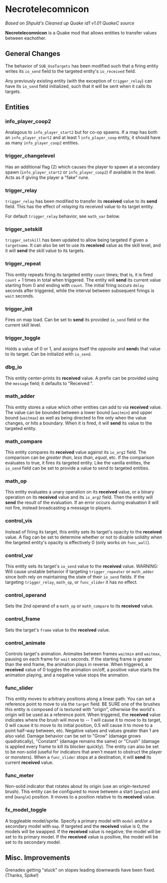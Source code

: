 
# Necrotelecomnicon

_Based on Shpuld's Cleaned up Quake id1 v1.01 QuakeC source_

**Necrotelecomnicon** is a Quake mod that allows entities to transfer values
between eachother.

## General Changes

The behavior of `SUB_UseTargets` has been modified such that a firing entity
writes its `io_send` field to the targeted entity's `io_received` field.

Any previously existing entity (with the exception of `trigger_relay`) can have 
its `io_send` field initialized, such that it will be sent when it calls its
targets.

## Entities

### info_player_coop2

Analagous to `info_player_start2` but for co-op spawns.  If a map has both
an `info_player_start2` and at least 1 `info_player_coop` entity, it should
have as many `info_player_coop2` entities.

### trigger_changelevel

Has an additional flag (2) which causes the player to spawn at a secondary spawn
(`info_player_start2` or `info_player_coop2`) if available in the level.  Acts
as if giving the player a "fake" rune.

### trigger_relay

`trigger_relay` has been modified to transfer its **received** value to its
**send** field.  This has the effect of _relaying_ its received value to its
target entity.

For default `trigger_relay` behavior, see `math_var` below.

### trigger_setskill

`trigger_setskill` has been updated to allow being targeted if given a
`targetname`.  It can also be set to use its **received** value as the skill
level, and it will **send** the skill value to its targets.

### trigger_repeat

This entity repeats firing its targeted entity `count` times; that is, it is
fired `count` + 1 times in total when triggered.  The entity will **send** its
current value starting from 0 and ending with `count`.  The initial firing
occurs `delay` seconds after triggered, while the interval between subsequent
firings is `wait` seconds.

### trigger_init

Fires on map load.  Can be set to **send** its provided `io_send` field or the
current skill level.

### trigger_toggle

Holds a value of 0 or 1, and assigns itself the *opposite* and **send**s that
value to its target.  Can be initializd with `io_send`.

### dbg_io

This entity center-prints its **received** value.  A prefix can be provided
using the `message` field; it defaults to "Received:".

### math_adder

This entity stores a value which other entities can add to via **received**
value.  The value can be bounded between a lower bound (`waitmin`) and upper
bound (`waitmax`) as well as being directed to fire only when the value changes,
or hits a boundary.  When it is fired, it will **send** its value to the
targeted entity.

### math_compare

This entity compares its **received** value against its `io_arg2` field.  The
comparison can be _greater than_, _less than_, _equal_, etc.  If the comparison
evaluates to true, it fires its targeted entity.  Like the vanilla entities, 
the `io_send` field can be set to provide a value to send to targeted entities.

### math_op

This entity evaluates a unary operation on its **received** value, or a binary
operation on its **received** value and its `io_arg2` field.  Then the entity
will **send** the result of the evaluation.  If an error occurs during
evaluation it will not fire, instead broadcasting a message to players.

### control_vis

Instead of firing its target, this entity sets its target's opacity to the
**received** value.  A flag can be set to determine whether or not to disable
solidity when the targeted entity's opacity is effectively 0 (only works on
`func_wall`).

### control_var

This entity sets its target's `io_send` value to the **received** value.
WARNING: Will cause unstable behavior if targeting `trigger_repeater` or
`math_adder` since both rely on maintaining the state of their `io_send` fields.
If the targeting `trigger_relay`, `math_op`, or `func_slider` it has no
effect.

### control_operand

Sets the 2nd operand of a `math_op` or `math_compare` to its **received**
value.

### control_frame

Sets the target's `frame` value to the **received** value.

### control_animate

Controls target's animation.  Animates between frames `waitmin` and `waitmax`,
pausing on each frame for `wait` seconds.  If the starting frame is greater
than the end frame, the animation plays in reverse.  When triggered, a
**received** value of 0 toggles the animation on/off, a positive value starts
the animation playing, and a negative value stops the animation.

### func_slider

This entity moves to arbitrary positions along a linear path.  You can set a
reference point to move to via the `target` field.  BE SURE one of the brushes
this entity is composed of is textured with "origin", otherwise the world's 
origin will be used as a reference point.  When triggered, the **received**
value indicates where the brush will move to -- 1 will cause it to move to its
target, 0 will cause it to move to its initial position, 0.5 will cause it to
move to a point half-way between, etc.  Negative values and values greater than
1 are also valid. Damage behavior can be set to "Grow" (damage grows
quadratically), "Constant" (damage remains the same) or "Crush" (damage is
applied every frame to kill its blocker quickly).  The entity can also be set
to be non-solid (useful for indicators that aren't meant to obstruct the player
or monsters).  When a `func_slider` stops at a destination, it will **send**
its current **received** value.

### func_meter

Non-solid indicator that rotates about its origin (use an origin-textured
brush).  This entity can be configured to move between a start (`angles`) and
end (`mangle`) position.  It moves to a position relative to its **received**
value.

### fx_model_toggle

A toggleable model/sprite.  Specify a primary model with `model` and/or a
secondary model with `map`.  If targeted and the **received** value is 0,
the models will be swapped.  If the **received** value is negative, the model
will be set to its primary model.  If the **received** value is positive, the
model will be set to its secondary model.

## Misc. Improvements

Grenades getting "stuck" on slopes leading downwards have been fixed.  (Thanks,
Spike!)
